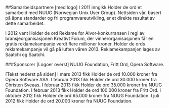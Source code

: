 ##Samarbeidspartnere [med logo]I 2011 inngikk Holder de ord et samarbeid med NUUG (Norwegian Unix User Group). Nettsiden vår, basert på åpne standarder og fri programvareutvikling, er et direkte resultat av dette samarbeidet.I 2012 vant Holder de ord Reklame for Alvor-konkurransen i regi av bransjeorganisasjonen Kreativt Forum, der vinnerorganisasjonen får en gratis reklamekampanje verdt flere millioner kroner. Holder de ords reklamekampanje vil gå på luften våren 2013. Reklamekampanjen lages av Saatchi og Saatchi.###Sponsorer[Logoer overst]NUUG Foundation, Fritt Ord, Opera Software.[Tekst nederst på siden]I mars 2013 fikk Holder de ord 10.000 kroner fra Opera Software ASA.I februar 2013 fikk Holder de ord 30.000 kroner fra Christen Sveaas. I februar 2013 fikk Holder de ord 35.000 kroner fra NUUG Foundation. I februar 2013 fikk Holder de ord 100.000 kroner fra Fritt Ord.I oktober 2012 fikk Holder de ord 65.000 kroner fra NUUG Foundation.I juli 2012 fikk Holder de ord 20.000 kroner fra NUUG Foundation.